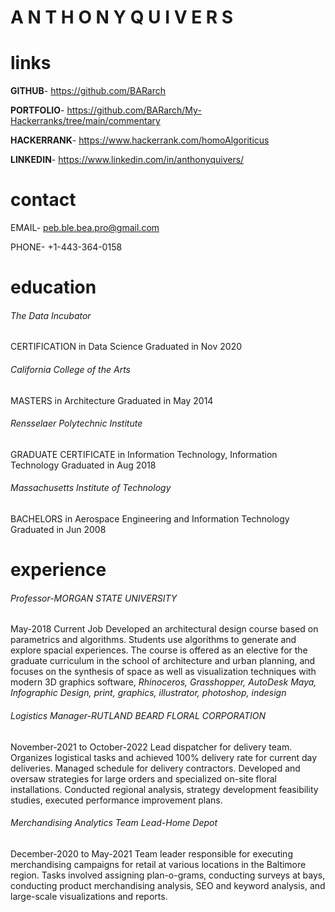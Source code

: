 # A N T H O N Y  Q U I V E R S

# links

**GITHUB**- https://github.com/BARarch

**PORTFOLIO**- https://github.com/BARarch/My-Hackerranks/tree/main/commentary

**HACKERRANK**- https://www.hackerrank.com/homoAlgoriticus

**LINKEDIN**- https://www.linkedin.com/in/anthonyquivers/

# contact

EMAIL- peb.ble.bea.pro@gmail.com

PHONE- +1-443-364-0158

# education

###### The Data Incubator
CERTIFICATION in Data Science
Graduated in Nov 2020

###### California College of the Arts  
MASTERS in Architecture
Graduated in May 2014

###### Rensselaer Polytechnic Institute  
GRADUATE CERTIFICATE in Information Technology, Information Technology
Graduated in Aug 2018

###### Massachusetts Institute of Technology  
BACHELORS in Aerospace Engineering and Information Technology
Graduated in Jun 2008

# experience

###### Professor-MORGAN STATE UNIVERSITY  
May-2018 Current Job
Developed an architectural design course based on parametrics and algorithms. Students use algorithms to generate and explore spacial experiences.  The course is offered as an elective for the graduate curriculum in the school of architecture and urban planning, and focuses on the synthesis of space as well as visualization techniques with modern 3D graphics software, *Rhinoceros, Grasshopper, AutoDesk Maya, Infographic Design, print, graphics, illustrator, photoshop, indesign*

###### Logistics Manager-RUTLAND BEARD FLORAL CORPORATION  
November-2021 to October-2022
Lead dispatcher for delivery team.   Organizes logistical tasks and achieved 100% delivery rate for current day deliveries.  Managed schedule for delivery contractors.  Developed and oversaw strategies for large orders and specialized on-site floral installations.  Conducted regional analysis, strategy development feasibility studies, executed performance improvement plans.

###### Merchandising Analytics Team Lead-Home Depot  
December-2020 to May-2021
Team leader responsible for executing merchandising campaigns for retail at various locations in the Baltimore region.  Tasks involved assigning plan-o-grams, conducting surveys at bays, conducting product merchandising analysis, SEO and keyword analysis, and large-scale visualizations and reports.

